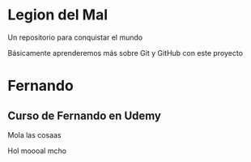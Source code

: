 # Legion del Mal
Un repositorio para conquistar el mundo

Básicamente aprenderemos más sobre Git y GitHub con este proyecto


# Fernando


## Curso de Fernando en Udemy


Mola  las cosaas


Hol moooal  mcho